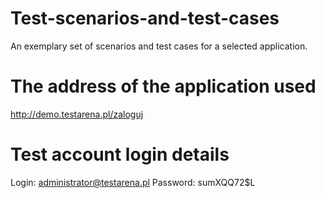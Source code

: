 # Test-scenarios-and-test-cases
An exemplary set of scenarios and test cases for a selected application.

# The address of the application used
http://demo.testarena.pl/zaloguj

# Test account login details

Login: administrator@testarena.pl
Password: sumXQQ72$L
